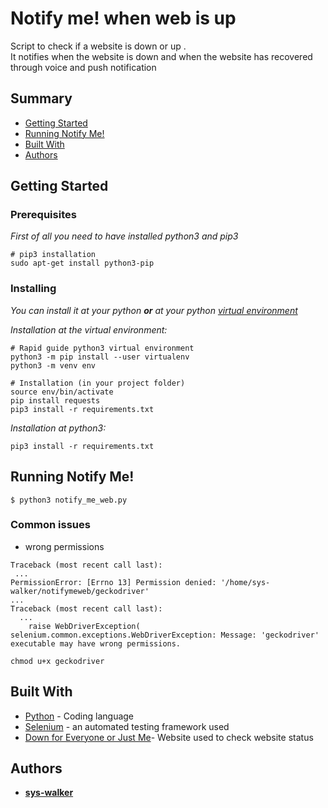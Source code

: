 
# Notify me! when web is up

Script to check if a website is down  or up .  
It notifies when the website is down and when the website has recovered through voice and push notification

## Summary

  - [Getting Started](#getting-started)
  - [Running Notify Me!](#running-notify-me)
  - [Built With](#built-with)
  - [Authors](#authors)


## Getting Started

### Prerequisites
_First of all you need to have installed python3 and pip3_

```
# pip3 installation
sudo apt-get install python3-pip
```

### Installing
_You can install it at your python **or** at your python [virtual environment](https://packaging.python.org/guides/installing-using-pip-and-virtual-environments/#installing-virtualenv)_


_Installation at the virtual environment:_
```
# Rapid guide python3 virtual environment
python3 -m pip install --user virtualenv
python3 -m venv env

# Installation (in your project folder)
source env/bin/activate
pip install requests
pip3 install -r requirements.txt
```
_Installation at python3:_
```
pip3 install -r requirements.txt
```

## Running Notify Me!
```
$ python3 notify_me_web.py
```
### Common issues

- wrong permissions

```
Traceback (most recent call last):
 ...
PermissionError: [Errno 13] Permission denied: '/home/sys-walker/notifymeweb/geckodriver'
...
Traceback (most recent call last):
  ...
    raise WebDriverException(
selenium.common.exceptions.WebDriverException: Message: 'geckodriver' executable may have wrong permissions.
```
```
chmod u+x geckodriver
```


## Built With
* [Python](https://www.python.org/) - Coding language
* [Selenium](https://www.selenium.dev/) - an  automated testing framework used
* [Down for Everyone or Just Me](https://downforeveryoneorjustme.com/)- Website used to check website status

## Authors

  - [**sys-walker**](https://github.com/sys-walker)

